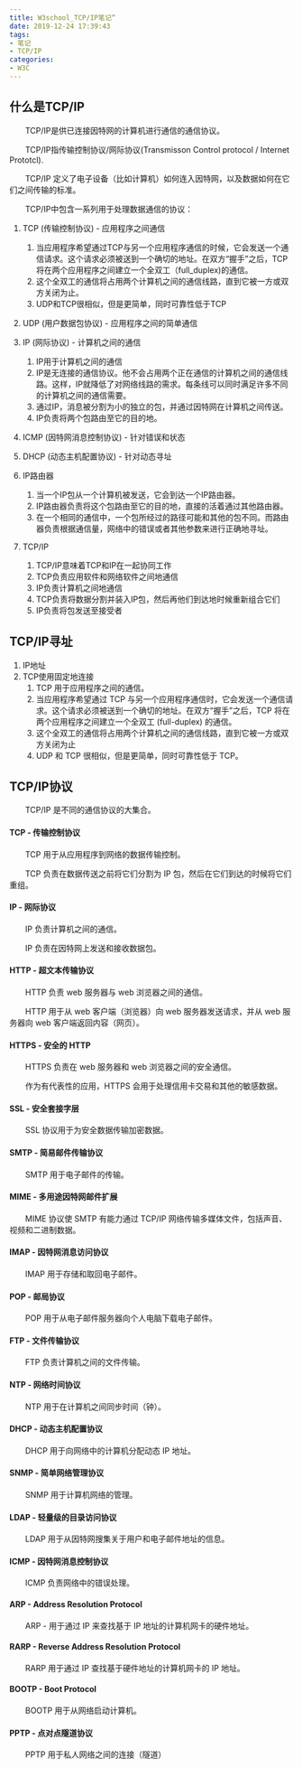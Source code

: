 ```yaml
---
title: W3school_TCP/IP笔记“
date: 2019-12-24 17:39:43
tags:
- 笔记
- TCP/IP
categories:
- W3C
---
```

## 什么是TCP/IP
&emsp;&emsp;TCP/IP是供已连接因特网的计算机进行通信的通信协议。

&emsp;&emsp;TCP/IP指传输控制协议/网际协议(Transmisson Control protocol / Internet Prototcl).

&emsp;&emsp;TCP/IP 定义了电子设备（比如计算机）如何连入因特网，以及数据如何在它们之间传输的标准。

&emsp;&emsp;TCP/IP中包含一系列用于处理数据通信的协议：
1. TCP (传输控制协议) - 应用程序之间通信
   1. 当应用程序希望通过TCP与另一个应用程序通信的时候，它会发送一个通信请求。这个请求必须被送到一个确切的地址。在双方“握手”之后，TCP将在两个应用程序之间建立一个全双工（full_duplex)的通信。
   2. 这个全双工的通信将占用两个计算机之间的通信线路，直到它被一方或双方关闭为止。
   3. UDP和TCP很相似，但是更简单，同时可靠性低于TCP
2. UDP (用户数据包协议) - 应用程序之间的简单通信
3. IP (网际协议) - 计算机之间的通信
   1. IP用于计算机之间的通信
   2. IP是无连接的通信协议。他不会占用两个正在通信的计算机之间的通信线路。这样，IP就降低了对网络线路的需求。每条线可以同时满足许多不同的计算机之间的通信需要。
   3. 通过IP，消息被分割为小的独立的包，并通过因特网在计算机之间传送。
   4. IP负责将两个包路由至它的目的地。
4. ICMP (因特网消息控制协议) - 针对错误和状态
5. DHCP (动态主机配置协议) - 针对动态寻址
6. IP路由器
   1. 当一个IP包从一个计算机被发送，它会到达一个IP路由器。
   2. IP路由器负责将这个包路由至它的目的地，直接的活着通过其他路由器。
   3. 在一个相同的通信中，一个包所经过的路径可能和其他的包不同。而路由器负责根据通信量，网络中的错误或者其他参数来进行正确地寻址。

7. TCP/IP 
   1. TCP/IP意味着TCP和IP在一起协同工作
   2. TCP负责应用软件和网络软件之间地通信
   3. IP负责计算机之间地通信
   4. TCP负责将数据分割并装入IP包，然后再他们到达地时候重新组合它们
   5. IP负责将包发送至接受者

## TCP/IP寻址 
1. IP地址
2. TCP使用固定地连接
   1. TCP 用于应用程序之间的通信。
   2. 当应用程序希望通过 TCP 与另一个应用程序通信时，它会发送一个通信请求。这个请求必须被送到一个确切的地址。在双方“握手”之后，TCP 将在两个应用程序之间建立一个全双工 (full-duplex) 的通信。
   3. 这个全双工的通信将占用两个计算机之间的通信线路，直到它被一方或双方关闭为止
   4. UDP 和 TCP 很相似，但是更简单，同时可靠性低于 TCP。 

## TCP/IP协议

&emsp;&emsp;TCP/IP 是不同的通信协议的大集合。
#### TCP - 传输控制协议
&emsp;&emsp;TCP 用于从应用程序到网络的数据传输控制。

&emsp;&emsp;TCP 负责在数据传送之前将它们分割为 IP 包，然后在它们到达的时候将它们重组。
#### IP - 网际协议
&emsp;&emsp;IP 负责计算机之间的通信。

&emsp;&emsp;IP 负责在因特网上发送和接收数据包。
#### HTTP - 超文本传输协议
&emsp;&emsp;HTTP 负责 web 服务器与 web 浏览器之间的通信。

&emsp;&emsp;HTTP 用于从 web 客户端（浏览器）向 web 服务器发送请求，并从 web 服务器向 web 客户端返回内容（网页）。
#### HTTPS - 安全的 HTTP
&emsp;&emsp;HTTPS 负责在 web 服务器和 web 浏览器之间的安全通信。

&emsp;&emsp;作为有代表性的应用，HTTPS 会用于处理信用卡交易和其他的敏感数据。

#### SSL - 安全套接字层
&emsp;&emsp;SSL 协议用于为安全数据传输加密数据。

#### SMTP - 简易邮件传输协议
&emsp;&emsp;SMTP 用于电子邮件的传输。

#### MIME - 多用途因特网邮件扩展
&emsp;&emsp;MIME 协议使 SMTP 有能力通过 TCP/IP 网络传输多媒体文件，包括声音、视频和二进制数据。

#### IMAP - 因特网消息访问协议
&emsp;&emsp;IMAP 用于存储和取回电子邮件。

#### POP - 邮局协议
&emsp;&emsp;POP 用于从电子邮件服务器向个人电脑下载电子邮件。

#### FTP - 文件传输协议
&emsp;&emsp;FTP 负责计算机之间的文件传输。

#### NTP - 网络时间协议
&emsp;&emsp;NTP 用于在计算机之间同步时间（钟）。

#### DHCP - 动态主机配置协议
&emsp;&emsp;DHCP 用于向网络中的计算机分配动态 IP 地址。

#### SNMP - 简单网络管理协议
&emsp;&emsp;SNMP 用于计算机网络的管理。

#### LDAP - 轻量级的目录访问协议
&emsp;&emsp;LDAP 用于从因特网搜集关于用户和电子邮件地址的信息。
#### ICMP - 因特网消息控制协议
&emsp;&emsp;ICMP 负责网络中的错误处理。
#### ARP - Address Resolution Protocol
&emsp;&emsp;ARP - 用于通过 IP 来查找基于 IP 地址的计算机网卡的硬件地址。

#### RARP - Reverse Address Resolution Protocol
&emsp;&emsp;RARP 用于通过 IP 查找基于硬件地址的计算机网卡的 IP 地址。

#### BOOTP - Boot Protocol
&emsp;&emsp;BOOTP 用于从网络启动计算机。

#### PPTP - 点对点隧道协议
&emsp;&emsp;PPTP 用于私人网络之间的连接（隧道）
